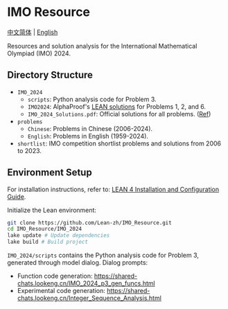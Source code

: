 # IMO Resource

[中文简体](README.md) | [English](README-en.md)

Resources and solution analysis for the International Mathematical Olympiad (IMO) 2024.

## Directory Structure

- `IMO_2024`
  - `scripts`: Python analysis code for Problem 3.
  - `IMO2024`: AlphaProof's [LEAN solutions](https://storage.googleapis.com/deepmind-media/DeepMind.com/Blog/imo-2024-solutions/index.html) for Problems 1, 2, and 6.
  - `IMO_2024_Solutions.pdf`: Official solutions for all problems. ([Ref](https://static1.squarespace.com/static/6466334ad7b8bd6423671df6/t/6697e748ea84cc7893e4aab8/1721231178032/IMO+2024+-+Paper+1+Solutions.pdf))
- `problems`
  - `Chinese`: Problems in Chinese (2006-2024).
  - `English`: Problems in English (1959-2024).
- `shortlist`: IMO competition shortlist problems and solutions from 2006 to 2023.

## Environment Setup

For installation instructions, refer to: [LEAN 4 Installation and Configuration Guide](https://www.leanprover.cn/tutorial/install/).

Initialize the Lean environment:

```bash
git clone https://github.com/Lean-zh/IMO_Resource.git
cd IMO_Resource/IMO_2024
lake update # Update dependencies
lake build # Build project
```

`IMO_2024/scripts` contains the Python analysis code for Problem 3, generated through model dialog. Dialog prompts:
- Function code generation: https://shared-chats.lookeng.cn/IMO_2024_p3_gen_funcs.html
- Experimental code generation: https://shared-chats.lookeng.cn/Integer_Sequence_Analysis.html
